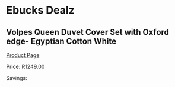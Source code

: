 
# Ebucks Dealz
## Volpes Queen Duvet Cover Set with Oxford edge- Egyptian Cotton White
[Product Page](https://www.ebucks.com/web/shop/productSelected.do?prodId=1067627491&catId=704984344)

Price: R1249.00

Savings: 


	